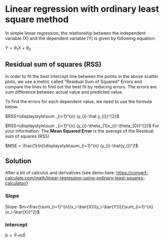# Linear regression with ordinary least square method

In simple linear regression, the relationship between the independent variable (X) and the dependent variable (Y) is given by following equation:

$Y=\theta_{1}X+\theta_{0}$

## Residual sum of squares (RSS)

In order to fit the best intercept line between the points in the above scatter plots, we use a metric called "Residual Sum of Squared" Errors and compare the lines to find out the best fit by reducing errors. The errors are sum difference between actual value and predicted value.

To find the errors for each dependent value, we need to use the formula below.

$RSS=\displaystyle\sum _{i=1}^{n} (y_{i}-\hat y_{i})^{2}$

$RSS=\displaystyle\sum _{i=1}^{n} (y_{i}-\theta_{1}x_{i}-\theta_{0})^{2}$
For your information: The **Mean Squared Error** is the average of the Residual sum of squares (RSS)

$MSE = \frac{1}{n}\displaystyle\sum_{i=1}^{n} (y_{i}-\hat{y_i})^2$

## Solution

After a bit of calculus and derivatives (see demo here: https://convert-calculate.com/math/linear-regression-using-ordinary-least-squares-calculator/)

### Slope

Slope: $m=\frac{\sum_{i=1}^{n}(x_i-\bar{X})(y_i-\bar{Y})}{\sum_{i=1}^{n}(x_i-\bar{X})^2}$

### Intercept

$b = \bar{Y} – m\bar{X}$

